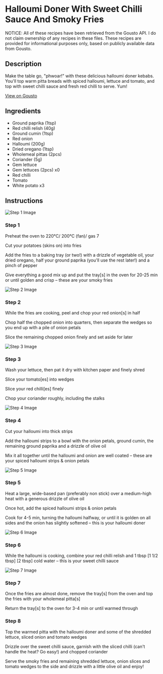 # Halloumi Doner With Sweet Chilli Sauce And Smoky Fries

NOTICE: All of these recipes have been retrieved from the Gousto API. I do not claim ownership of any recipes in these files. These recipes are provided for informational purposes only, based on publicly available data from Gousto.

## Description

Make the table go, "phwoar!" with these delicious halloumi doner kebabs. You'll top warm pitta breads with spiced halloumi, lettuce and tomato, and top with sweet chilli sauce and fresh red chilli to serve. Yum! 

[View on Gousto](https://www.gousto.co.uk/recipes/cookbook/halloumi-doner-with-sweet-chilli-sauce-smoky-fries)

## Ingredients

- Ground paprika (1tsp)
- Red chilli relish (40g)
- Ground cumin (1tsp)
- Red onion
- Halloumi (200g)
- Dried oregano (1tsp)
- Wholemeal pittas (2pcs)
- Coriander (5g)
- Gem lettuce
- Gem lettuces (2pcs) x0
- Red chilli
- Tomato
- White potato x3

## Instructions

![Step 1 Image](https://production-media.gousto.co.uk/cms/recipe-step-image/step-1-copy-1678874307714-x200.jpg)

### Step 1

Preheat the oven to 220°C/ 200°C (fan)/ gas 7

Cut your potatoes (skins on) into fries

Add the fries to a baking tray (or two!) with a drizzle of vegetable oil, your dried oregano, half your ground paprika (you'll use the rest later!) and a pinch of pepper

Give everything a good mix up and put the tray[s] in the oven for 20-25 min or until golden and crisp – these are your smoky fries

![Step 2 Image](https://production-media.gousto.co.uk/cms/recipe-step-image/step-2-copy-1678874313036-x200.jpg)

### Step 2

While the fries are cooking, peel and chop your red onion[s] in half

Chop half the chopped onion<span class="text-danger"> </span>into quarters, then separate the wedges so you end up with a pile of onion petals

Slice the remaining chopped onion finely and set aside for later

![Step 3 Image](https://production-media.gousto.co.uk/cms/recipe-step-image/step-3-copy-1678874320183-x200.jpg)

### Step 3

Wash your lettuce, then pat it dry with kitchen paper and finely shred

Slice your tomato[es] into wedges

Slice your red chilli[es] finely

Chop your coriander roughly, including the stalks

![Step 4 Image](https://production-media.gousto.co.uk/cms/recipe-step-image/step-4-copy-1678874323282-x200.jpg)

### Step 4

Cut your halloumi into thick strips

Add the halloumi strips to a bowl with the onion petals, ground cumin, the remaining ground paprika and a drizzle of olive oil

Mix it all together until the halloumi and onion are well coated – these are your spiced halloumi strips & onion petals

![Step 5 Image](https://production-media.gousto.co.uk/cms/recipe-step-image/step-5-copy-1678874331995-x200.jpg)

### Step 5

Heat a large, wide-based pan (preferably non stick) over a medium-high heat with a generous drizzle of olive oil

Once hot, add the spiced halloumi strips & onion petals

Cook for 4-5 min, turning the halloumi halfway, or until it is golden on all sides and the onion has slightly softened – this is your halloumi doner

![Step 6 Image](https://production-media.gousto.co.uk/cms/recipe-step-image/step-6-copy-2-1678874336220-x200.jpg)

### Step 6

While the halloumi is cooking, combine your red chilli relish and 1 tbsp <span class="text-purple">[1 1/2 tbsp]</span> <span class="text-danger">[2 tbsp]</span> cold water – this is your sweet chilli sauce

![Step 7 Image](https://production-media.gousto.co.uk/cms/recipe-step-image/step-7-copy-2-1678874353407-x200.jpg)

### Step 7

Once the fries are almost done, remove the tray[s] from the oven and top the fries with your wholemeal pitta[s]

Return the tray[s] to the oven for 3-4 min or until warmed through

### Step 8

Top the warmed pitta with the halloumi doner and some of the shredded lettuce, sliced onion and tomato wedges

Drizzle over the sweet chilli sauce, garnish with the sliced chilli (can't handle the heat? Go easy!) and chopped coriander

Serve the smoky fries and remaining shredded lettuce, onion slices and tomato wedges to the side and drizzle with a little olive oil and enjoy!

